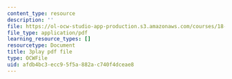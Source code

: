 ```yaml
---
content_type: resource
description: ''
file: https://ol-ocw-studio-app-production.s3.amazonaws.com/courses/18-01sc-single-variable-calculus-fall-2010/afdb4bc3ecc95f5a882ac740f4dceae8_BSAA0akmPEU.pdf
file_type: application/pdf
learning_resource_types: []
resourcetype: Document
title: 3play pdf file
type: OCWFile
uid: afdb4bc3-ecc9-5f5a-882a-c740f4dceae8
---
```

